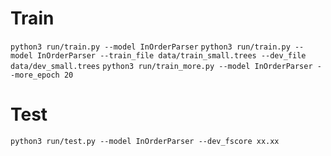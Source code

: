 # Train 
`python3 run/train.py --model InOrderParser`
`python3 run/train.py --model InOrderParser --train_file data/train_small.trees --dev_file data/dev_small.trees`
`python3 run/train_more.py --model InOrderParser --more_epoch 20`

# Test
`python3 run/test.py --model InOrderParser --dev_fscore xx.xx`

